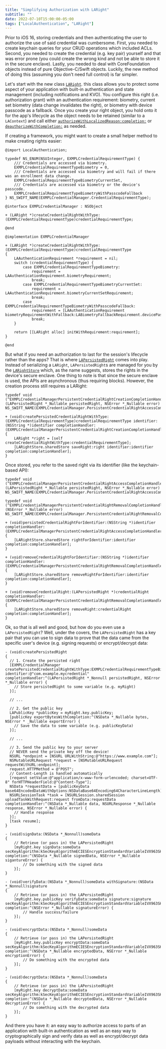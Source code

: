 ```yaml
---
title: "Simplifying Authorization with LARight"
subtitle: ""
date: 2022-07-10T15:00:00-05:00
tags: ["LocalAuthentication", "LARight"]
---
```


Prior to iOS 16, storing credentials and then authenticating the user to authorize the use of said credential was cumbersome. First, you needed to create keychain queries for your CRUD operations which included ACLs. Second, you needed to create the credential (e.g. key pair) yourself and that was error prone (you could create the wrong kind and not be able to store it in the secure enclave). Lastly, you needed to deal with CoreFoundation objects instead of pure Objective-C/Swift objects. Luckily, the new method of doing this (assuming you don't need full control) is far simpler.

Let's start with the new class [`LARight`](https://developer.apple.com/documentation/localauthentication/laright?changes=latest_minor&language=objc). this class allows you to protect some aspect of your application with built-in authentication and state management (including notifications and KVO). You configure this right (i.e. authorization grant) with an authentication requirement: biometry, current set biometry (data change invalidates the right), or biometry with device passcode as a fallback. Once you create your right object, you hold onto it for the app's lifecycle as the object needs to be retained (similar to a `LAContext`) and call either [`authorizeWithLocalizedReason:completion:`](https://developer.apple.com/documentation/localauthentication/laright/3951095-authorizewithlocalizedreason?changes=latest_minor&language=objc) or [`deauthorizeWithCompletion:`](https://developer.apple.com/documentation/localauthentication/laright/3951097-deauthorizewithcompletion?changes=latest_minor&language=objc) as needed. 

If creating a framework, you might want to create a small helper method to make creating rights easier:

```obj-c
@import LocalAuthentication;

typedef NS_ENUM(NSUInteger, EXMPLCredentialRequirementType) {
    /// Credentials are accessed via biometry.
    EXMPLCredentialRequirementTypeBiometry = 0,
    /// Credentials are accessed via biometry and will fail if there was an enrollment data change.
    EXMPLCredentialRequirementTypeBiometryCurrentSet,
    /// Credentials are accessed via biometry or the device's passcode.
    EXMPLCredentialRequirementTypeBiometryWithPasscodeFallback
} NS_SWIFT_NAME(EXMPLCredentialManager.CredentialRequirementType);

@interface EXMPLCredentialManager : NSObject

+ (LARight *)createCredentialRightWithType:(EXMPLCredentialRequirementType)credentialRequirementType;

@end

@implementation EXMPLCredentialManager

+ (LARight *)createCredentialRightWithType:(EXMPLCredentialRequirementType)credentialRequirementType
{
    LAAuthenticationRequirement *requirement = nil;
    switch (credentialRequirementType) {
        case EXMPLCredentialRequirementTypeBiometry:
            requirement = LAAuthenticationRequirement.biometryRequirement;
            break;
        case EXMPLCredentialRequirementTypeBiometryCurrentSet:
            requirement = LAAuthenticationRequirement.biometryCurrentSetRequirement;
            break;
        case EXMPLCredentialRequirementTypeBiometryWithPasscodeFallback:
            requirement = [LAAuthenticationRequirement biometryRequirementWithFallback:LABiometryFallbackRequirement.devicePasscodeRequirement];
            break;
    }
    
    return [[LARight alloc] initWithRequirement:requirement];
}

@end
```

But what if you need an authorization to last for the session's lifecycle rather than the apps? That is where [`LAPersistedRight`](https://developer.apple.com/documentation/localauthentication/lapersistedright?changes=latest_minor&language=objc) comes into play. Instead of serializing a `LARight`, `LAPersistedRight`s are managed for you by the [`LARightStore`](https://developer.apple.com/documentation/localauthentication/larightstore?changes=latest_minor&language=objc) which, as the name suggests, stores the rights in the device's secure enclave. One thing to note is that since the secure enclave is used, the APIs are asynchronous (thus requiring blocks). However, the creation process still requires a LARight:

```obj-c
typedef void (^EXMPLCredentialManagerPersistentCredentialRightCreationCompletionHandler)(LAPersistedRight *_Nullable persistedRight, NSError *_Nullable error) NS_SWIFT_NAME(EXMPLCredentialManager.PersistentCredentialRightAccessCompletionHandler);

+ (void)createPersistedCredentialRightWithType:(EXMPLCredentialRequirementType)credentialRequirementType identifier:(NSString *)identifier completionHandler:(EXMPLCredentialManagerPersistentCredentialRightCreationCompletionHandler)completionHandler
{
    LARight *right = [self createCredentialRightWithType:credentialRequirementType];
    [LARightStore.sharedStore saveRight:right identifier:identifier completion:completionHandler];
}
```

Once stored, you refer to the saved right via its identifier (like the keychain-based API):
```obj-c
typedef void (^EXMPLCredentialManagerPersistentCredentialRightAccessCompletionHandler)(LAPersistedRight *_Nullable persistedRight, NSError *_Nullable error) NS_SWIFT_NAME(EXMPLCredentialManager.PersistentCredentialRightAccessCompletionHandler);

typedef void (^EXMPLCredentialManagerPersistentCredentialRightRemovalCompletionHandler)(NSError *_Nullable error) NS_SWIFT_NAME(EXMPLCredentialManager.PersistentCredentialRightRemovalCompletionHandler);

+ (void)persistedCredentialRightForIdentifier:(NSString *)identifier completionHandler:(EXMPLCredentialManagerPersistentCredentialRightAccessCompletionHandler)completionHandler
{
    [LARightStore.sharedStore rightForIdentifier:identifier completion:completionHandler];
}

+ (void)removeCredentialRightForIdentifier:(NSString *)identifier completionHandler:(EXMPLCredentialManagerPersistentCredentialRightRemovalCompletionHandler)completionHandler
{
    [LARightStore.sharedStore removeRightForIdentifier:identifier completion:completionHandler];
}

+ (void)removeCredentialRight:(LAPersistedRight *)credentialRight completionHandler:(EXMPLCredentialManagerPersistentCredentialRightRemovalCompletionHandler)completionHandler
{
    [LARightStore.sharedStore removeRight:credentialRight completion:completionHandler];
}
```

Ok, so that is all well and good, but how do you even use a `LAPersistedRight`? Well, under the covers, the `LAPersistedRight` has a key pair that you can use to sign data to prove that the data came from the specific user's device (e.g. signing requests) or encrypt/decrypt data:
```obj-c
- (void)createPersistedRight
{
  // 1. Create the persisted right
  [EXMPLCredentialManager createPersistedCredentialRightWithType:EXMPLCredentialRequirementTypeBiometryWithPasscodeFallback identifier:@"com.example.mycredential" completionHandler:^(LAPersistedRight *_Nonnull persistedRight, NSError *_Nullable error) {
    // Store persistedRight to some variable (e.g. myRight)
  }];

  // ...

  // 2. Get the public key
  LAPublicKey *publicKey = myRight.key.publicKey;
  [publicKey exportBytesWithCompletion:^(NSData *_Nullable bytes, NSError * _Nullable exportError) {
    // Save the data to some variable (e.g. publicKeyData)
  }];

  // ...

  // 3. Send the public key to your server
  // NEVER send the private key off the device!
  NSURL *endpoint = [NSURL URLWithString:@"https://www.example.com"];
  NSMutableURLRequest *request = [NSMutableURLRequest requestWithURL:endpoint];
  request.HTTPMethod = @"POST";
  // Content-Length is handled automatically
  [request setValue:@"application/x-www-form-urlencoded; charset=UTF-8" forHTTPHeaderField:@"Content-Type"];
  NSData *requestData = [publicKeyData base64EncodedDataWithOptions:NSDataBase64Encoding64CharacterLineLength];
  NSURLSessionTask *task = [NSURLSession.sharedSession uploadTaskWithRequest:request fromData:requestData completionHandler:^(NSData *_Nullable data, NSURLResponse *_Nullable response, NSError *_Nullable error) {
    // Handle response
  }];
  [task resume];
}

- (void)signData:(NSData *_Nonnull)someData
{
    // Retrieve (or pass in) the LAPersistedRight
    [myRight.key signData:someData secKeyAlgorithm:kSecKeyAlgorithmECIESEncryptionStandardVariableIVX963SHA256AESGCM completion:^(NSData *_Nullable signedData, NSError *_Nullable sigantureError) {
        // Do something with the signed data
    }];
}

- (void)verifyData:(NSData *_Nonnull)someData withSignature:(NSData *_Nonnull)signature
{
    // Retrieve (or pass in) the LAPersistedRight
    [myRight.key.publicKey verifyData:someData signature:signature secKeyAlgorithm:kSecKeyAlgorithmECIESEncryptionStandardVariableIVX963SHA256AESGCM completion:^(NSError *_Nullable signatureError) {
        // Handle success/failure
    }];
}

- (void)encryptData:(NSData *_Nonnull)someData
{
    // Retrieve (or pass in) the LAPersistedRight
    [myRight.key.publicKey encryptData:someData secKeyAlgorithm:kSecKeyAlgorithmECIESEncryptionStandardVariableIVX963SHA256AESGCM completion:^(NSData *_Nullable encryptedData, NSError *_Nullable encryptionError) {
        // Do something with the encrypted data
    }];
}

- (void)decryptData:(NSData *_Nonnull)someData
{
    // Retrieve (or pass in) the LAPersistedRight
    [myRight.key decryptData:someData secKeyAlgorithm:kSecKeyAlgorithmECIESEncryptionStandardVariableIVX963SHA256AESGCM completion:^(NSData *_Nullable decryptedData, NSError *_Nullable decryptionError) {
        // Do something with the decrypted data
    }];
}
```

And there you have it: an easy way to authorize access to parts of an application with built-in authentication as well as an easy way to cryptographically sign and verify data as well as encrypt/decrypt data payloads without interacting with the keychain.
